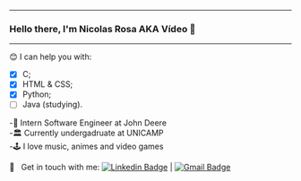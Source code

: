 ***
### Hello there, I'm Nicolas Rosa AKA Vídeo 🤘

***

😊   I can help you with: </br>
- [x] C; </br>
- [x] HTML & CSS; </br>
- [x] Python; </br>
- [ ] Java (studying). </br> 

-🏢 Intern Software Engineer at John Deere </br>
-🏛️ Currently undergadruate at UNICAMP </br>
-🕹️ I love music, animes and video games <br/>

:email: &nbsp; Get in touch with me:
[![Linkedin Badge](https://img.shields.io/badge/-onicolasrosa-blue?style=flat-square&logo=Linkedin&logoColor=white&link=https://www.linkedin.com/in/onicolasrosa/)](https://www.linkedin.com/in/onicolasrosa/) 
| 
[![Gmail Badge](https://img.shields.io/badge/-onicolasrosa@gmail.com-c14438?style=flat-square&logo=Gmail&logoColor=white&link=mailto:onicolasrosa@gmail.com)](mailto:onicolasrosa@gmail.com)

